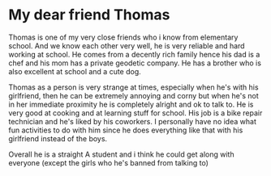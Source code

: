 # My dear friend Thomas

Thomas is one of my very close friends who i know from elementary school. And we know each other very well, he is very reliable and hard working at school. He comes from a decently rich family hence his dad is a chef and his mom has a private geodetic company. He has a brother who is also excellent at school and a cute dog. 

Thomas as a person is very strange at times, especially when he's with his girlfriend, then he can be extremely annoying and corny but when he's not in her immediate proximity he is completely alright and ok to talk to. He is very good at cooking and at learning stuff for school. His job is a bike repair technician and he's liked by his coworkers. I personally have no idea what fun activities to do with him since he does everything like that with his girlfriend instead of the boys.

Overall he is a straight A student and i think he could get along with everyone (except the girls who he's banned from talking to)